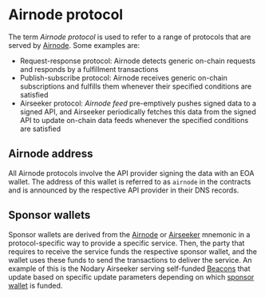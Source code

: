 # Airnode protocol

The term _Airnode protocol_ is used to refer to a range of protocols that are served by [Airnode](../infrastructure/airnode.md).
Some examples are:

- Request-response protocol: Airnode detects generic on-chain requests and responds by a fulfillment transactions
- Publish-subscribe protocol: Airnode receives generic on-chain subscriptions and fulfills them whenever their specified conditions are satisfied
- Airseeker protocol: _Airnode feed_ pre-emptively pushes signed data to a signed API, and Airseeker periodically fetches this data from the signed API to update on-chain data feeds whenever the specified conditions are satisfied

## Airnode address

All Airnode protocols involve the API provider signing the data with an EOA wallet.
The address of this wallet is referred to as `airnode` in the contracts and is announced by the respective API provider in their DNS records.

## Sponsor wallets

Sponsor wallets are derived from the [Airnode](../infrastructure/airnode.md) or [Airseeker](../infrastructure/airseeker.md) mnemonic in a protocol-specific way to provide a specific service.
Then, the party that requires to receive the service funds the respective sponsor wallet, and the wallet uses these funds to send the transactions to deliver the service.
An example of this is the Nodary Airseeker serving self-funded [Beacons](../contracts/api3serverv1.md#beacon) that update based on specific update parameters depending on which [sponsor wallet](https://nodary.io/feeds) is funded.
